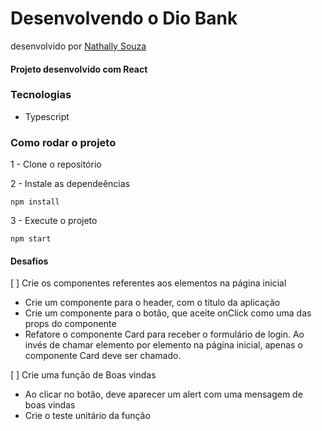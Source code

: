 # Desenvolvendo o Dio Bank

desenvolvido por [Nathally Souza](https://github.com/nathyts)

#### Projeto desenvolvido com React

### Tecnologias

-   Typescript

### Como rodar o projeto

1 - Clone o repositório

2 - Instale as dependeências

    npm install

3 - Execute o projeto

    npm start

#### Desafios

[ ] Crie os componentes referentes aos elementos na página inicial

-   Crie um componente para o header, com o título da aplicação
-   Crie um componente para o botão, que aceite onClick como uma das props do componente
-   Refatore o componente Card para receber o formulário de login. Ao invés de chamar elemento por elemento na página inicial, apenas o componente Card deve ser chamado.

[ ] Crie uma função de Boas vindas

-   Ao clicar no botão, deve aparecer um alert com uma mensagem de boas vindas
-   Crie o teste unitário da função
